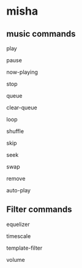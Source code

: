 # misha

## music commands

play

pause

now-playing

stop

queue

clear-queue

loop

shuffle

skip

seek

swap

remove

auto-play

## Filter commands

equelizer

timescale

template-filter

volume
